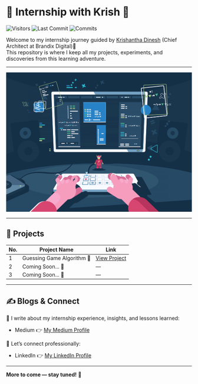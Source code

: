 # 🌟 Internship with Krish  🚀

![Visitors](https://visitor-badge.laobi.icu/badge?page_id=Harish3000.internship-with-krish) 
![Last Commit](https://img.shields.io/github/last-commit/Harish3000/internship-with-krish) 
![Commits](https://img.shields.io/github/commit-activity/m/Harish3000/internship-with-krish)

Welcome to my internship journey guided by [Krishantha Dinesh](https://www.linkedin.com/in/krish-dinesh/) (Chief Architect at Brandix Digital)🌟  
This repository is where I keep all my projects, experiments, and discoveries from this learning adventure.  

---

![Journey](./assets/journey.gif)

---

## 📂 Projects  

| No. | Project Name | Link |
|-----|--------------|------|
| 1   | Guessing Game Algorithm 🎲 | [View Project](./1-guessing-game-algorithm) |
| 2   | Coming Soon... 🚧 | — |
| 3   | Coming Soon... 🚧 | — |

---

## ✍️ Blogs & Connect  

📖 I write about my internship experience, insights, and lessons learned:  
- Medium 👉 [My Medium Profile](https://medium.com/@bharishx)  

💼 Let’s connect professionally:  
- LinkedIn 👉 [My LinkedIn Profile](https://www.linkedin.com/in/harish-balakrishnar/)  

---

 **More to come — stay tuned!** 🚀
